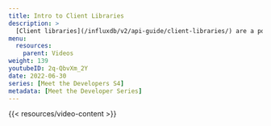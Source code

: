 ```yaml
---
title: Intro to Client Libraries
description: >
  [Client libraries](/influxdb/v2/api-guide/client-libraries/) are a powerful way to harness the power of InfluxDB's API using familiar programming languages. Here, Jay Clifford explains what client libraries are, how they work, and why you should use them when working with InfluxDB.
menu:
  resources:
    parent: Videos
weight: 139
youtubeID: 2q-QbvXm_2Y
date: 2022-06-30
series: [Meet the Developers S4]
metadata: [Meet the Developer Series]
---
```


{{< resources/video-content >}}
